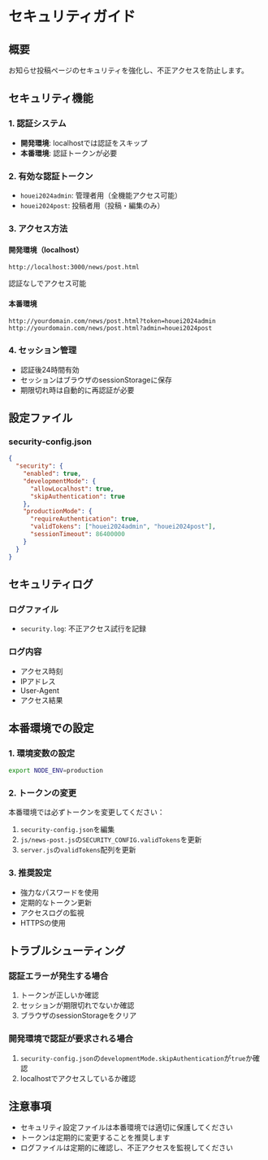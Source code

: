 # セキュリティガイド

## 概要

お知らせ投稿ページのセキュリティを強化し、不正アクセスを防止します。

## セキュリティ機能

### 1. 認証システム

- **開発環境**: localhostでは認証をスキップ
- **本番環境**: 認証トークンが必要

### 2. 有効な認証トークン

- `houei2024admin`: 管理者用（全機能アクセス可能）
- `houei2024post`: 投稿者用（投稿・編集のみ）

### 3. アクセス方法

#### 開発環境（localhost）

```text
http://localhost:3000/news/post.html
```

認証なしでアクセス可能

#### 本番環境

```text
http://yourdomain.com/news/post.html?token=houei2024admin
http://yourdomain.com/news/post.html?admin=houei2024post
```

### 4. セッション管理

- 認証後24時間有効
- セッションはブラウザのsessionStorageに保存
- 期限切れ時は自動的に再認証が必要

## 設定ファイル

### security-config.json

```json
{
  "security": {
    "enabled": true,
    "developmentMode": {
      "allowLocalhost": true,
      "skipAuthentication": true
    },
    "productionMode": {
      "requireAuthentication": true,
      "validTokens": ["houei2024admin", "houei2024post"],
      "sessionTimeout": 86400000
    }
  }
}
```

## セキュリティログ

### ログファイル

- `security.log`: 不正アクセス試行を記録

### ログ内容

- アクセス時刻
- IPアドレス
- User-Agent
- アクセス結果

## 本番環境での設定

### 1. 環境変数の設定

```bash
export NODE_ENV=production
```

### 2. トークンの変更

本番環境では必ずトークンを変更してください：

1. `security-config.json`を編集
2. `js/news-post.js`の`SECURITY_CONFIG.validTokens`を更新
3. `server.js`の`validTokens`配列を更新

### 3. 推奨設定

- 強力なパスワードを使用
- 定期的なトークン更新
- アクセスログの監視
- HTTPSの使用

## トラブルシューティング

### 認証エラーが発生する場合

1. トークンが正しいか確認
2. セッションが期限切れでないか確認
3. ブラウザのsessionStorageをクリア

### 開発環境で認証が要求される場合

1. `security-config.json`の`developmentMode.skipAuthentication`が`true`か確認
2. localhostでアクセスしているか確認

## 注意事項

- セキュリティ設定ファイルは本番環境では適切に保護してください
- トークンは定期的に変更することを推奨します
- ログファイルは定期的に確認し、不正アクセスを監視してください
